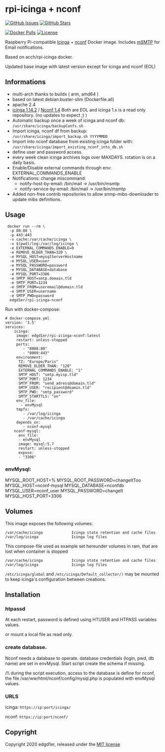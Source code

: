 # rpi-icinga + nconf

[![GitHub Issues](https://img.shields.io/github/issues/edgd1er/rpi-icinga.svg)](https://github.com/edgd1er/rpi-icinga/issues) 
[![GitHub Stars](https://img.shields.io/github/stars/edgd1er/rpi-icinga.svg?label=github%20%E2%98%85)](https://github.com/edgd1er/rpi-icinga/) 

[![Docker Pulls](https://img.shields.io/docker/pulls/edgd1er/rpi-icinga-nconf.svg)](https://hub.docker.com/r/edgd1er/rpi-icinga-nconf/) [![License](https://img.shields.io/github/license/edgd1er/rpi-icinga.svg)](LICENSE)


Raspberry Pi-compatible [Icinga](https://icinga.com/docs/icinga1/latest/en/) + [nconf](https://github.com/Bonsaif/new-nconf/archive/nconf-v1.4.0-final2.tar.gz) Docker image. Includes [mSMTP](https://wiki.debian.org/msmtp) for Email notifications.

Based on acch/rpi-icinga docker.

Updated base image with latest version except for icinga and nconf (EOL)

## Informations

* multi-arch thanks to buildx ( arm, amd64 )
* based on latest debian:buster-slim (Dockerfile.all)
* apache 2.4
* [icinga 1.14.2](https://github.com/Icinga/icinga-core) / [Nconf 1.4](https://github.com/Bonsaif/new-nconf/releases)
Both are EOL and icinga 1.x is a read only repository. (no updates to expect ;) ) 
* Automatic backup once a week of icinga and nconf db: ``/usr/share/icinga/backupConfs.sh`` 
* Import icinga, nconf df from backup: ``/usr/share/icinga/import_backup.sh YYYYMMDD`` 
* Import into nconf database from existing icinga folder with: ``/usr/share/icinga/import_existing_nconf_into_db.sh``
* define user and password access.
* every week clean icinga archives logs over MAXDAYS. rotation is on a daily basis.
* Enable/Disable external commands through env: EXTERNAL_COMMANDS_ENABLE
* Notifications: change miscommand: 
    * notify-host-by-email: /bin/mail -> /usr/bin/msmtp
    * notify-service-by-email: /bin/mail -> /usr/bin/msmtp
* Added non-free contrib repositories to allow snmp-mibs-downloader to update mibs definitions.
    

## Usage

```
 docker run --rm \
  -p 80:80 \
  -p 443:443
  -v cache:/var/cache/icinga \
  -v $(pwd)/log:/var/log/icinga \
  -e EXTERNAL_COMMANDS_ENABLE=0
  -e REMOVE_OLDER_THAN=320 \
  -e MYSQL_HOST=mysqlServerHostname
  -e MYSQL_USER=user
  -e MYSQL_PASSWORD=password
  -e MYSQL_DATABASE=database
  -e MYSQL_PORT=3306
  -e SMTP_HOST=smtp.domain.tld
  -e SMTP_PORT=1234
  -e SMTP_FROM=useremail@domain.tld
  -e SMTP_USER=username
  -e SMTP_PWD=password
  edgd1er/rpi-icinga-nconf
```


Run with docker-compose:

```
# docker-compose.yml
version: '3.5'
services:
    icinga:
     image: edgd1er/rpi-icinga-nconf:latest
     restart: unless-stopped
     ports:
        - "8008:80"
        - "8009:443"
     environment:
      TZ: "Europe/Paris"
      REMOVE_OLDER_THAN: "120"
      EXTERNAL_COMMANDS_ENABLE: "1"
      SMTP_HOST: "smtp.myisp.tld"
      SMTP_PORT: 1234
      SMTP_FROM: "send_adress@domain.tld"
      SMTP_USER: "recipient@doamin.tld"
      SMTP_PWD: "smtp_password"
      SMTP_STARTTLS: "on"
     env_file:
       - envMysql
     tmpfs:
        - /var/log/icinga
        - /var/cache/icinga
     depends_on:
        - nconf-mysql
    nconf-mysql:
      env_file:
      - envMysql
      image: mysql:5.7
      restart: unless-stopped
      expose:
      - "3306"
```

### envMysql:

MYSQL_ROOT_HOST=%
MYSQL_ROOT_PASSWORD=changeItToo
MYSQL_HOST=nconf-mysql
MYSQL_DATABASE=nconfdb
MYSQL_USER=nconf_user
MYSQL_PASSWORD=changeIt
MYSQL_HOST_PORT=3306

## Volumes

This image exposes the following volumes:

```
/var/cache/icinga             Icinga state retention and cache files
/var/log/icinga               Icinga log files
```

This compose-file used as example set hereunder volumes in ram, that are lost when container is stopped

```
/var/cache/icinga             Icinga state retention and cache files
/var/log/icinga               Icinga log files
```

`/etc/icinga/global` and `/etc/icinga/Default_collector/)` may be mounted to keep icinga's configuration between creations.

## Installation

### htpassd

At each restart, password is defined using HTUSER and HTPASS variables values.

or mount a local file as read only.

### create database.

Nconf needs a database to operate. database credentials (login, pwd, db name) are set in envMysql. Start script create the schema if missing.

/!\ during the script execution, access to the database is define for nconf, the file  /var/ww/html/nconf/config/mysql.php is populated with envMysql values.

### URLS

icinga: ```https://ip:port/icinga/```

nconf: ```https://ip:port/nconf/```

## Copyright

Copyright 2020 edgd1er, released under the [MIT license](LICENSE)
